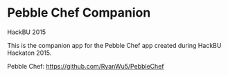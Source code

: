 # Pebble Chef Companion
HackBU 2015

This is the companion app for the Pebble Chef app created during HackBU
Hackaton 2015.

Pebble Chef:
  https://github.com/RyanWu5/PebbleChef
